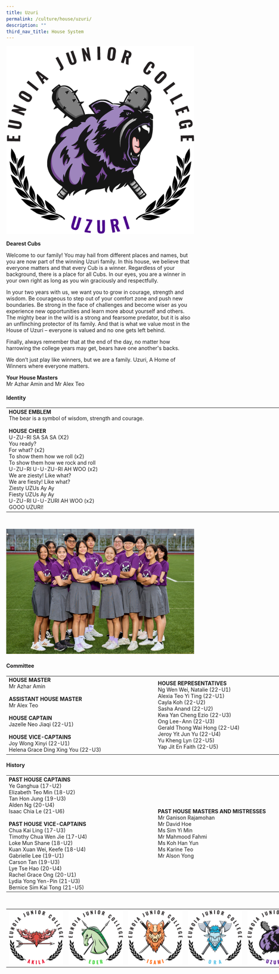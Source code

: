 ```yaml
---
title: Uzuri
permalink: /culture/house/uzuri/
description: ""
third_nav_title: House System
---
```

![](/images/Houses-Uzuri-Crest.png)

**Dearest Cubs**

Welcome to our family! You may hail from different places and names, but you are now part of the winning Uzuri family. In this house, we believe that everyone matters and that every Cub is a winner. Regardless of your background, there is a place for all Cubs. In our eyes, you are a winner in your own right as long as you win graciously and respectfully.

In your two years with us, we want you to grow in courage, strength and wisdom. Be courageous to step out of your comfort zone and push new boundaries. Be strong in the face of challenges and become wiser as you experience new opportunities and learn more about yourself and others. The mighty bear in the wild is a strong and fearsome predator, but it is also an unflinching protector of its family. And that is what we value most in the House of Uzuri – everyone is valued and no one gets left behind.

Finally, always remember that at the end of the day, no matter how harrowing the college years may get, bears have one another's backs.

We don’t just play like winners, but we are a family. Uzuri, A Home of Winners where everyone matters.

**Your House Masters**  
Mr Azhar Amin and Mr Alex Teo


#### **Identity**

<table class="tg" style="undefined;table-layout: fixed; width: 814px">
<colgroup>
<col style="width: 385px">
<col style="width: 429px">
</colgroup>
<tbody>
  <tr>
    <td class="tg-cbs6"><span style="font-weight:bold;font-style:normal">HOUSE EMBLEM</span><br><span style="font-weight:400;font-style:normal">The bear is a symbol of wisdom, strength and courage. </span><br><br><span style="font-weight:bold">HOUSE CHEER</span><br><span style="font-weight:400;font-style:normal">U-ZU-RI SA SA SA (X2)</span><br><span style="font-weight:400;font-style:normal">You ready?</span><br><span style="font-weight:400;font-style:normal">For what? (x2)</span><br><span style="font-weight:400;font-style:normal">To show them how we roll (x2)</span><br><span style="font-weight:400;font-style:normal">To show them how we rock and roll</span><br><span style="font-weight:400;font-style:normal">U-ZU-RI U-U-ZU-RI AH WOO (x2)</span><br><span style="font-weight:400;font-style:normal">We are ziesty! Like what?</span><br><span style="font-weight:400;font-style:normal">We are fiesty! Like what?</span><br><span style="font-weight:400;font-style:normal">Ziesty UZUs Ay Ay</span><br><span style="font-weight:400;font-style:normal">Fiesty UZUs Ay Ay</span><br><span style="font-weight:400;font-style:normal">U-ZU-RI U-U-ZURI AH WOO (x2)</span><br><span style="font-weight:400;font-style:normal">GOOO UZURI!</span></td>
  </tr>
</tbody>
</table>

<br>

![](/images/uzuri2022.jpg)

#### **Committee**

<table class="tg" style="undefined;table-layout: fixed; width: 800px">
<colgroup>
<col style="width: 400px">
<col style="width: 400px">
</colgroup>
<tbody>
  <tr>
    <td class="tg-cqfb"><span style="font-weight:bold;font-style:normal">HOUSE MASTER</span><br><span style="font-weight:400;font-style:normal">Mr Azhar Amin </span><br><br><span style="font-weight:bold;font-style:normal">ASSISTANT HOUSE MASTER</span><br><span style="font-weight:400;font-style:normal">Mr Alex Teo </span><br><br><span style="font-weight:bold;font-style:normal">HOUSE CAPTAIN</span><br><span style="font-weight:400;font-style:normal">Jazelle Neo Jiaqi (22-U1) </span><br><br><span style="font-weight:bold;font-style:normal">HOUSE VICE-CAPTAINS</span><br><span style="font-weight:400;font-style:normal">Joy Wong Xinyi (22-U1)</span><br><span style="font-weight:400;font-style:normal">Helena Grace Ding Xing You (22-U3)</span></td>
    <td class="tg-cqfb"><span style="font-weight:bold;font-style:normal">HOUSE REPRESENTATIVES</span><br><span style="font-weight:400;font-style:normal">Ng Wen Wei, Natalie (22-U1)</span><br><span style="font-weight:400;font-style:normal">Alexia Teo Yi Ting (22-U1)</span><br><span style="font-weight:400;font-style:normal">Cayla Koh (22-U2)</span><br><span style="font-weight:400;font-style:normal">Sasha Anand (22-U2)</span><br><span style="font-weight:400;font-style:normal">Kwa Yan Cheng Ezio (22-U3)</span><br><span style="font-weight:400;font-style:normal">Ong Lee-Ann (22-U3)</span><br><span style="font-weight:400;font-style:normal">Gerald Thong Wai Hong (22-U4)</span><br><span style="font-weight:400;font-style:normal">Jeroy Yit Jun Yu (22-U4)</span><br><span style="font-weight:400;font-style:normal">Yu Kheng Lyn (22-U5)</span><br><span style="font-weight:400;font-style:normal">Yap Jit En Faith (22-U5)</span></td>
  </tr>
</tbody>
</table>


#### **History**

<table class="tg" style="undefined;table-layout: fixed; width: 800px">
<colgroup>
<col style="width: 400px">
<col style="width: 400px">
</colgroup>
<tbody>
  <tr>
    <td class="tg-cqfb"><span style="font-weight:bold">PAST HOUSE CAPTAINS</span><span style="font-weight:400;font-style:normal"><br>Ye Ganghua (17-U2)<br>Elizabeth Teo Min (18-U2)<br>Tan Hon Jung (19-U3)<br>Alden Ng (20-U4)<br>Isaac Chia Le (21-U6)<br> <br><span style="font-weight:bold">PAST HOUSE VICE-CAPTAINS</span><br>Chua Kai Ling (17-U3)<br>Timothy Chua Wen Jie (17-U4)<br>Loke Mun Shane (18-U2)<br>Kuan Xuan Wei, Keefe (18-U4)<br>Gabrielle Lee (19-U1)<br>Carson Tan (19-U3)<br>Lye Tse Hao (20-U4)<br>Rachel Grace Ong (20-U1)<br>Lydia Yong Yen-Pin (21-U3)<br>Bernice Sim Kai Tong (21-U5)</span></td>
    <td class="tg-x5q1"><span style="font-weight:bold">PAST HOUSE MASTERS AND MISTRESSES</span><br>Mr Ganison Rajamohan<br>Mr David Hoe<br>Ms Sim Yi Min<br>Mr Mahmood Fahmi<br>Ms Koh Han Yun<br>Ms Karine Teo<br>Mr Alson Yong<br></td>
  </tr>
</tbody>
</table>

<br>

<table class="tg" style="undefined;table-layout: fixed; width: 800px">
<colgroup>
<col style="width: 160px">
<col style="width: 160px">
<col style="width: 160px">
<col style="width: 160px">
<col style="width: 160px">
</colgroup>
<tbody>
  <tr>
    <td class="tg-0lax"><a href="/culture/house/akila/" target="_self"> 
          <img src="/images/Houses-Akila-Crest.png" style="width:100%"></a></td>
    <td class="tg-0lax"><a href="/culture/house/eder/" target="_self"> 
          <img src="/images/Houses-Eder-Crest.png" style="width:100%"></a></td>
    <td class="tg-0lax"><a href="/culture/house/isami/" target="_self"> 
          <img src="/images/Houses-Isami-Crest.png" style="width:100%"></a></td>
    <td class="tg-0lax"><a href="/culture/house/ora/" target="_self"> 
          <img src="/images/Houses-Ora-Crest.png" style="width:100%"></a></td>
    <td class="tg-0lax"><a href="/culture/house/uzuri/" target="_self"> 
          <img src="/images/Houses-Uzuri-Crest.png" style="width:100%"></a></td>
  </tr>
</tbody>
</table>